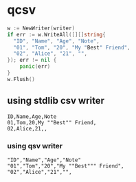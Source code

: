 # qcsv

```go
w := NewWriter(writer)
if err := w.WriteAll([][]string{
  "ID", "Name", "Age", "Note",
  "01", "Tom", "20", "My "Best" Friend",
  "02", "Alice", "21", "",
}); err != nil {
    panic(err)
}
w.Flush()
```

## using stdlib csv writer
```csv
ID,Name,Age,Note
01,Tom,20,My ""Best"" Friend,
02,Alice,21,,
```

### using qsv writer
```csv
"ID","Name","Age","Note"
"01","Tom","20","My ""Best""" Friend",
"02","Alice","21","",
```
